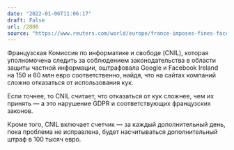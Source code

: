 ```yaml
---
date: "2022-01-06T11:06:17"
draft: False
url: /2800
source: "https://www.reuters.com/world/europe/france-imposes-fines-facebook-ireland-google-2022-01-06/"
---
```


Французская Комиссия по информатике и свободе (CNIL), которая уполномочена следить за соблюдением законодательства в области защиты частной информации, оштрафовала Google и Facebook Ireland на 150 и 60 млн евро соответственно, найдя, что на сайтах компаний сложно отказаться от использования кук.

Если точнее, то CNIL считает, что отказаться от кук сложнее, чем их принять — а это нарушение GDPR и соответствующих французских законов.

Кроме того, CNIL включает счетчик — за каждый дополнительный день, пока проблема не исправлена, будет насчитываться дополнительный штраф в 100 тысяч евро.
